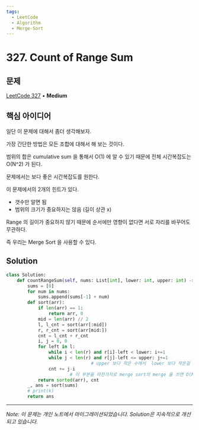 ```yaml
---
tags:
  - LeetCode
  - Algorithm
  - Merge-Sort
---
```


# 327. Count of Range Sum

## 문제

[LeetCode 327](https://leetcode.com/problems/count-of-range-sum/) • **Medium**

## 핵심 아이디어

일단 이 문제에 대해서 좀더 생각해보자.

가장 간단한 방법은 모든 조합에 대해서 해 보는 것이다.

범위의 합은 cumulative sum 을 통해서 O(1) 에 알 수 있기 때문에 전체 시간복잡도는 O(N^2) 가 된다.

문제에서는 보다 좋은 시간복잡도를 원한다.

  

이 문제에서의 2개의 힌트가 있다.

- 갯수만 알면 됨
- 범위의 크기가 중요하지는 않음 (길이 상관 x)

Range 의 길이가 중요하지 않기 때문에 순서에만 영향이 없다면 서로 자리를 바꾸어도 무관하다.

즉 우리는 Merge Sort 을 사용할 수 있다.

## Solution

```python
class Solution:
    def countRangeSum(self, nums: List[int], lower: int, upper: int) -> int:
        sums = [0]
        for num in nums:
            sums.append(sums[-1] + num)
        def sort(arr):
            if len(arr) == 1:
                return arr, 0
            mid = len(arr) // 2
            l, l_cnt = sort(arr[:mid])
            r, r_cnt = sort(arr[mid:])
            cnt = l_cnt + r_cnt
            i, j = 0, 0
            for left in l:
                while i < len(r) and r[i]-left < lower: i+=1
                while j < len(r) and r[j]-left <= upper: j+=1
								# upper 보다 작은 수에서  lower 보다 작은걸 빼면 사이의 갯수가 나온다.
                cnt += j-i
						# 이 부분을 마찬가지로 merge sort의 merge 을 쓰면 O(N) 이 되지만 가독성을 위해 O(NlogN) 을 사용하였다.
            return sorted(arr), cnt
        _, ans = sort(sums)
        # print(k)
        return ans
```

---

*Note: 이 문제는 개인 노트에서 마이그레이션되었습니다. Solution은 지속적으로 개선되고 있습니다.*
